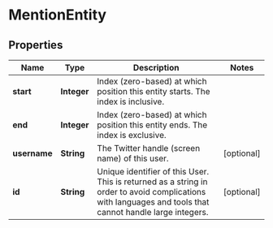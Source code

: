 

# MentionEntity


## Properties

Name | Type | Description | Notes
------------ | ------------- | ------------- | -------------
**start** | **Integer** | Index (zero-based) at which position this entity starts.  The index is inclusive. | 
**end** | **Integer** | Index (zero-based) at which position this entity ends.  The index is exclusive. | 
**username** | **String** | The Twitter handle (screen name) of this user. |  [optional]
**id** | **String** | Unique identifier of this User. This is returned as a string in order to avoid complications with languages and tools that cannot handle large integers. |  [optional]




